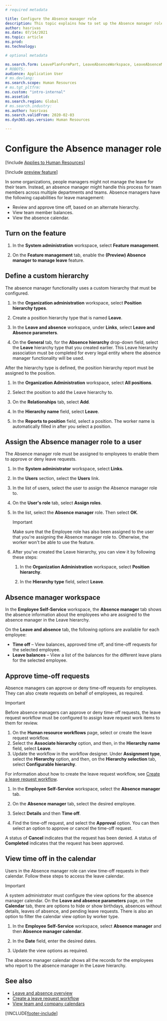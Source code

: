```yaml
---
# required metadata

title: Configure the Absence manager role
description: This topic explains how to set up the Absence manager role for management of employee leave.
author: hasrivas
ms.date: 07/14/2021
ms.topic: article
ms.prod: 
ms.technology: 

# optional metadata

ms.search.form: LeavePlanFormPart, LeaveAbsenceWorkspace, LeaveAbsenceManager
# ROBOTS: 
audience: Application User
# ms.devlang: 
ms.search.scope: Human Resources
# ms.tgt_pltfrm: 
ms.custom: "intro-internal"
ms.assetid: 
ms.search.region: Global
# ms.search.industry: 
ms.author: hasrivas
ms.search.validFrom: 2020-02-03
ms.dyn365.ops.version: Human Resources

---
```


# Configure the Absence manager role

[!include [Applies to Human Resources](../includes/applies-to-hr.md)]

[!include [preview feature](./includes/preview-feature.md)]

In some organizations, people managers might not manage the leave for their team. Instead, an absence manager might handle this process for team members across multiple departments and teams. Absence managers have the following capabilities for leave management:

- Review and approve time off, based on an alternate hierarchy.
- View team member balances.
- View the absence calendar.

## Turn on the feature

1. In the **System administration** workspace, select **Feature management**.

2. On the **Feature management** tab, enable the **(Preview) Absence manager to manage leave** feature.

## Define a custom hierarchy

The absence manager functionality uses a custom hierarchy that must be configured.

1. In the **Organization administration** workspace, select **Position hierarchy types**.

2. Create a position hierarchy type that is named **Leave**.

3. In the **Leave and absence** workspace, under **Links**, select **Leave and Absence parameters**.

4. On the **General** tab, for the **Absence hierarchy** drop-down field, select the **Leave** hierarchy type that you created earlier. This Leave hierarchy association must be completed for every legal entity where the absence manager functionality will be used.

After the hierarchy type is defined, the position hierarchy report must be assigned to the position.

1. In the **Organization Administration** workspace, select **All positions**.

2. Select the position to add the Leave hierarchy to.

3. On the **Relationships** tab, select **Add**.

4. In the **Hierarchy name** field, select **Leave**.

5. In the **Reports to position** field, select a position. The worker name is automatically filled in after you select a position.

## Assign the Absence manager role to a user

The Absence manager role must be assigned to employees to enable them to approve or deny leave requests.

1. In the **System administrator** workspace, select **Links**.

2. In the **Users** section, select the **Users** link.

3. In the list of users, select the user to assign the Absence manager role to.

4. On the **User's role** tab, select **Assign roles**.

5. In the list, select the **Absence manager** role. Then select **OK**.

    > [!IMPORTANT]
    > Make sure that the Employee role has also been assigned to the user that you're assigning the Absence manager role to. Otherwise, the worker won't be able to use the feature.

6. After you've created the Leave hierarchy, you can view it by following these steps:

    1. In the **Organization Administration** workspace, select **Position hierarchy**.
    
    2. In the **Hierarchy type** field, select **Leave**.

## Absence manager workspace

In the **Employee Self-Service** workspace, the **Absence manager** tab shows the absence information about the employees who are assigned to the absence manager in the Leave hierarchy.

On the **Leave and absence** tab, the following options are available for each employee:

- **Time off** – View balances, approved time off, and time-off requests for the selected employee.
- **Leave balances** – View a list of the balances for the different leave plans for the selected employee.

## Approve time-off requests

Absence managers can approve or deny time-off requests for employees. They can also create requests on behalf of employees, as required.

> [!IMPORTANT]
> Before absence managers can approve or deny time-off requests, the leave request workflow must be configured to assign leave request work items to them for review.
>
> 1. On the **Human resource workflows** page, select or create the leave request workflow.
> 2. Select the **Associate hierarchy** option, and then, in the **Hierarchy name** field, select **Leave**.
> 3. Update the workflow in the workflow designer. Under **Assignment type**, select the **Hierarchy** option, and then, on the **Hierarchy selection** tab, select **Configurable hierarchy**.
>
> For information about how to create the leave request workflow, see [Create a leave request workflow](hr-leave-and-absence-workflow.md).

1. In the **Employee Self-Service** workspace, select the **Absence manager** tab.

2. On the **Absence manager** tab, select the desired employee.

3. Select **Details** and then **Time off**.

4. Find the time-off request, and select the **Approval** option. You can then select an option to approve or cancel the time-off request.

A status of **Cancel** indicates that the request has been denied. A status of **Completed** indicates that the request has been approved.

## View time off in the calendar

Users in the Absence manager role can view time-off requests in their calendar. Follow these steps to access the leave calendar.

> [!IMPORTANT]
> A system administrator must configure the view options for the absence manager calendar. On the **Leave and absence parameters** page, on the **Calendar** tab, there are options to hide or show birthdays, absences without details, leaves of absence, and pending leave requests. There is also an option to filter the calendar view option by worker type.

1. In the **Employee Self-Service** workspace, select **Absence manager** and then **Absence manager calendar**.

2. In the **Date** field, enter the desired dates.

3. Update the view options as required.

The absence manager calendar shows all the records for the employees who report to the absence manager in the Leave hierarchy.

## See also

- [Leave and absence overview](hr-leave-and-absence-overview.md)
- [Create a leave request workflow](hr-leave-and-absence-workflow.md)
- [View team and company calendars](hr-employee-self-service-calendar.md)

[!INCLUDE[footer-include](../includes/footer-banner.md)]
